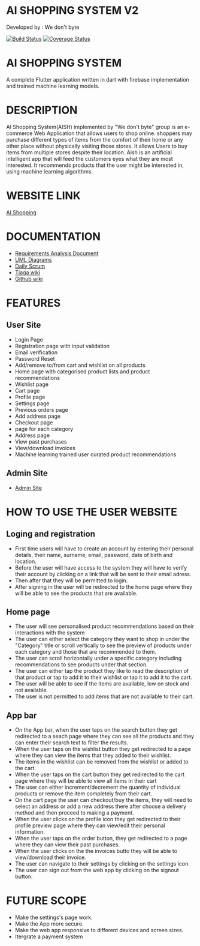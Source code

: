 # AI SHOPPING SYSTEM V2
Developed by : We don't byte

[![Build Status](https://app.travis-ci.com/MmasehumeR/AI-Shopping-System-v2.svg?branch=dev)](https://app.travis-ci.com/MmasehumeR/AI-Shopping-System-v2)
[![Coverage Status](https://coveralls.io/repos/github/MmasehumeR/AI-Shopping-System-v2/badge.svg?branch=dev)](https://coveralls.io/github/MmasehumeR/AI-Shopping-System-v2?branch=dev)

# AI SHOPPING SYSTEM

A complete Flutter application written in dart with firebase implementation and trained machine learning models.


# DESCRIPTION 

AI Shopping System(AISH) implemented by "We don't byte" group is an e-commerce Web Application that allows users to shop online. 
shoppers may purchase different types of items from the comfort of their home or any other place without physically
visiting those stores. It allows Users to buy items from multiple stores despite their location. Aish is an artificial intelligent
app that will feed the customers eyes what they are most interested. It recommends products that the user might be interested in, using machine learning algorithms.

# WEBSITE LINK
[AI Shopping](https://github.com/MmasehumeR/AI-Shopping-System-Admin)

# DOCUMENTATION 
* [Requirements Analysis Document](https://docs.google.com/document/d/1fOcOD5PfAJeSOr_vy4FCrDGsdkLrttcEqX3IggBki58/edit?usp=sharing)
* [UML Diagrams](https://github.com/MmasehumeR/AI-Shopping-System-v2/wiki/Software-Architecture-and-Design-Diagrams)
* [Daily Scrum](https://third-safflower-7c4.notion.site/Software-Design-Project-Daily-Scrum-d467bcafe4ad453a9ed90791aa2e3ff7)
* [Tiaga wiki](https://tree.taiga.io/project/waffles-ai-shopping-system-v2/wiki/home)
* [Github wiki](https://github.com/mmasehume/AI-Shopping-System-v2/wiki)


# FEATURES
## User Site
  * Login Page
  * Registration page with input validation 
  * Email verification
  * Password Reset
  * Add/remove to/from cart and wishlist on all products
  * Home page with categorised product lists and product recommendations
  * Wishlist page
  * Cart page
  * Profile page
  * Settings page
  * Previous orders page
  * Add address page
  * Checkout page
  * page for each category
  * Address page
  * View past purchases
  * View/download invoices
  * Machine learning trained user curated product recommendations
 
 ## Admin Site
 * [Admin Site](https://github.com/mmasehume/AI-Shopping-System-Admin)
 
# HOW TO USE THE USER WEBSITE 

## Loging and registration

  * First time users will have to create an account by entering their personal details, their name, surname, email, password, date of birth and location.
  * Before the user will have access to the system they will have to verify their account by clicking on a link that will be sent to their email adress.
  * Then after that they will be permitted to login.
  * After signing in the user will be redirected to the home page where they will be able to see the products that are available.

## Home page

  * The user will see personalised product recommendations based on their interactions with the system
  * The user can either select the category they want to shop in under the "Category" title or scroll vertically to see the
   preview of products under each category and those that are recommended to them.
  * The user can scroll horizontally under a specific category including recommendations to see products under that section.
  * The user can either tap the product they like to read the description of that product or tap to add it to their wishlist or tap it to add it to the cart.
  * The user will be able to see if the items are available, low on stock and not available.
  * The user is not permitted to add items that are not available to their cart.

## App bar

  * On the App bar, when the user taps on the search button they get redirected to a seach page where they can see all the products and they can enter their search text to   filter the results.
  * When the user taps on the wishlist button they get redirected to a page where they can view the items that they added to their wishlist.
  * The items in the wishlist can be removed from the wishlist or added to the cart.
  * When the user taps on the cart button they get redirected to the cart page where they will be able to view all items in their cart
  * The user can either increment/decrement the quantity of individual products or remove the item completely from their cart.
  * On the cart page the user can checkout/buy the items, they will need to select an address or add a new address there after choose a delivery method and then proceed to making a payment.
  * When the user clicks on the profile icon they get redirected to their profile preview page where they can view/edit their personal information.
  * When the user taps on the order button, they get redirected to a page where they can view their past purchases.
  * When the user clicks on the the invoices butto they will be able to view/download their invoice.
  * The user can navigate to their settings by clicking on the settings icon.
  * The user can sign out from the web app by clicking on the signout button.

# FUTURE SCOPE

  * Make the settings's page work.
  * Make the App more secure.
  * Make the web app responsive to different devices and screen sizes.
  * Itergrate a payment system
